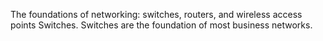 The foundations of networking: switches, routers, and wireless access points Switches. Switches are the foundation of most business networks.

